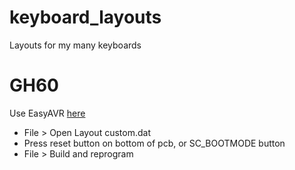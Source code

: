 # keyboard_layouts
Layouts for my many keyboards

# GH60
Use EasyAVR [here](https://github.com/dhowland/EasyAVR)
* File > Open Layout custom.dat
* Press reset button on bottom of pcb, or SC_BOOTMODE button
* File > Build and reprogram
